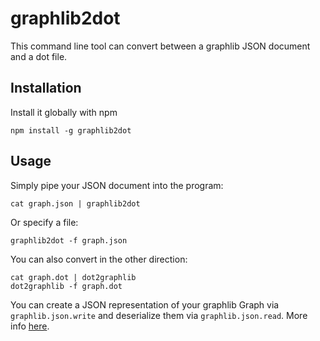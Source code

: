 # graphlib2dot

This command line tool can convert between a graphlib JSON document and a
dot file.

## Installation

Install it globally with npm

```
npm install -g graphlib2dot
```

## Usage

Simply pipe your JSON document into the program:

```
cat graph.json | graphlib2dot
```

Or specify a file:

```
graphlib2dot -f graph.json
```

You can also convert in the other direction:

```
cat graph.dot | dot2graphlib
dot2graphlib -f graph.dot
```

You can create a JSON representation of your graphlib Graph via
`graphlib.json.write` and deserialize them via `graphlib.json.read`. More info [here](https://github.com/cpettitt/graphlib/wiki/API-Reference#json-write).
